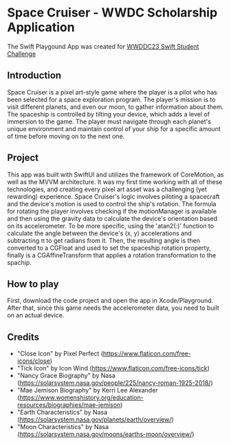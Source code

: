# Space Cruiser - WWDC Scholarship Application 

The Swift Playgound App was created for <a href="https://developer.apple.com/wwdc23/swift-student-challenge/">WWDDC23 Swift Student Challenge</a>

## Introduction

Space Cruiser is a pixel art-style game where the player is a pilot who has been selected for a space exploration program. The player's mission is to visit different planets, and even our moon, to gather information about them. The spaceship is controlled by tilting your device, which adds a level of immersion to the game. The player must navigate through each planet's unique environment and maintain control of your ship for a specific amount of time before moving on to the next one.

## Project

This app was built with SwiftUI and utilizes the framework of CoreMotion, as well as the MVVM architecture. It was my first time working with all of these technologies, and creating every pixel art asset was a challenging (yet rewarding) experience.
Space Cruiser's logic involves piloting a spacecraft and the device's motion is used to control the ship's rotation. The formula for rotating the player involves checking if the motionManager is available and then using the gravity data to calculate the device's orientation based on its accelerometer. To be more specific, using the 'atan2(_:_)' function to calculate the angle between the device's (x, y) accelerations and subtracting π to get radians from it. Then, the resulting angle is then converted to a CGFloat and used to set the spaceship rotation property, finally is a CGAffineTransform that applies a rotation transformation to the spachip.  
   
## How to play

First, download the code project and open the app in Xcode/Playground. After that, since this game needs the accelerometer data, you need to built on an actual device.

## Credits
- "Close Icon" by Pixel Perfect (https://www.flaticon.com/free-icons/close)
- "Tick Icon" by Icon Wind (https://www.flaticon.com/free-icons/tick)
- "Nancy Grace Biography" by Nasa (https://solarsystem.nasa.gov/people/225/nancy-roman-1925-2018/)
- "Mae Jemison Biography" by Kerri Lee Alexander (https://www.womenshistory.org/education-resources/biographies/mae-jemison)
- "Earth Characteristics" by Nasa (https://solarsystem.nasa.gov/planets/earth/overview/)
- "Moon Characteristics" by Nasa (https://solarsystem.nasa.gov/moons/earths-moon/overview/)

